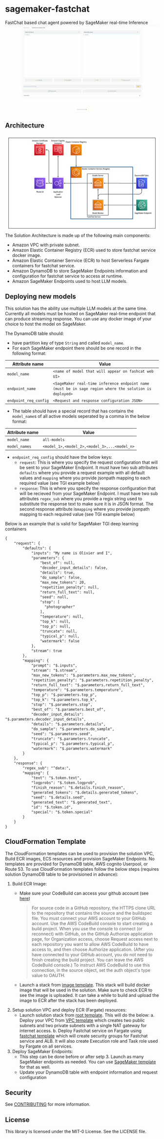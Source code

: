 # sagemaker-fastchat
FastChat based chat agent powered by SageMaker real-time Inference
![Fastchat Arena](Assets/arena.gif)

## Architecture

![Achitecture](./Assets/sagemaker-fastchat.png)
The Solution Architecture is made up of the following main components:
- Amazon VPC with private subnet.
- Amazon Elastic Container Registry (ECR) used to store fastchat service docker image.
- Amazon Elastic Container Serrvice (ECR) to host Serverless Fargate containers for fastchat service.
- Amazon DynamoDB to store SageMaker Endpoints information and configuration for fastchat service to access at runtime.
- Amazon SageMaker Endpoints used to host LLM models.

## Deploying new models
This solution has the ability use multiple LLM models at the same time. Currently all models must be hosted on SageMaker real-time endpoint that can produce streaming response. You can use any docker image of your choice to host the model on SageMaker.

The DynamoDB table should:
- have partition key of type `String` and called `model_name`.
- For each SageMaker endpoint there should be one record in the following format:

| Attribute name | Value |
| -------------- | ----- |
| `model_name` | `<name of model that will appear on fashcat web UI>` |
| `endpoint_name` | `<SageMaker real-time inference endpoint name (must be in sage region where the solution is deployed>` |
| `endpoint_req_config` | `<Request and response configuration JSON>` |

- The table should have a special record that has contains the `model_name`s of all active models seperated by a comma in the below format:

| Attribute name | Value |
| -------------- | ----- |
| `model_name` | `all-models` |
| `model_names` | `<model_1>,<model_2>,<model_3>,...<model_n>` |

- `endpoint_req_config`  should have the below keys:
    - `request`: This is where you specify the request configuration that will be sent to your SageMaker Endpoint. It must have two sub attributes `defaults` where you provide a request example with all default values and `mapping` where you provide jsonpath mapping to each required value (see TGI example below)
    - `response`: This is where you specify the response configuration that will be recieved from your SageMaker Endpoint. I must have two sub attributes `regex_sub` where you provide a regix string used to substitute the response text to make sure it is in JSON format. The second response attribute is`mapping` where you provide jsonpath mapping to each required value (see TGI example below)
 
Below is an example that is valid for SageMaker TGI deep learning containers

```
{
    "request": {
        "defaults": {
            "inputs": "My name is Olivier and I",
            "parameters": {
                "best_of": null,
                "decoder_input_details": false,
                "details": true,
                "do_sample": false,
                "max_new_tokens": 20,
                "repetition_penalty": null,
                "return_full_text": null,
                "seed": null,
                "stop": [
                  "photographer"
                ],
                "temperature": null,
                "top_k": null,
                "top_p": null,
                "truncate": null,
                "typical_p": null,
                "watermark": false
            },
            "stream": true
        },
        "mapping": {
            "prompt": "$.inputs",
            "stream": "$.stream",
            "max_new_tokens": "$.parameters.max_new_tokens",
            "repetition_penalty": "$.parameters.repetition_penalty",
            "return_full_text": "$.parameters.return_full_text",
            "temperature": "$.parameters.temperature",
            "top_p": "$.parameters.top_p",
            "top_k": "$.parameters.top_k",
            "stop": "$.parameters.stop",
            "best_of": "$.parameters.best_of",
            "decoder_input_details": "$.parameters.decoder_input_details",
            "details": "$.parameters.details",
            "do_sample": "$.parameters.do_sample",
            "seed": "$.parameters.seed",
            "truncate": "$.parameters.truncate",
            "typical_p": "$.parameters.typical_p",
            "watermark": "$.parameters.watermark"
        }
    },
    "response": {
        "regex_sub": "^data:",
        "mapping": {
            "text": "$.token.text",
            "logprobs": "$.token.logprob",
            "finish_reason": "$.details.finish_reason",
            "generated_tokens": "$.details.generated_tokens",
            "seed": "$.details.seed",
            "generated_text": "$.generated_text",
            "id": "$.token.id",
            "special": "$.token.special"
        }
    }
}
```

## CloudFormation Template
The CloudFormation templates can be used to provision the solution VPC, Build ECR images, ECS resources and provision SageMaker Endpoints. No templates are provided for DynamoDB table, AWS cognito Userpool, or Route 53.
To use CloudFormation templates follow the below steps (requires solution DynamoDB table to be provisioned in advance):
1. Build ECR Image:
    - Make sure your CodeBuild can access your github account (see [here](https://docs.aws.amazon.com/AWSCloudFormation/latest/UserGuide/aws-properties-codebuild-project-source.html))
        > For source code in a GitHub repository, the HTTPS clone URL to the repository that contains the source and the buildspec file. You must connect your AWS account to your GitHub account. Use the AWS CodeBuild console to start creating a build project. When you use the console to connect (or reconnect) with GitHub, on the GitHub Authorize application page, for Organization access, choose Request access next to each repository you want to allow AWS CodeBuild to have access to, and then choose Authorize application. (After you have connected to your GitHub account, you do not need to finish creating the build project. You can leave the AWS CodeBuild console.) To instruct AWS CodeBuild to use this connection, in the source object, set the auth object's type value to OAUTH.

    - Launch a stack from [image template](CloudFormation/image-template.yaml). This stack will build docker image that will be used in the solution. Make sure to check ECR to see the image is uploaded. It can take a while to build and upload the image to ECR after the stack has been deployed.
2. Setup solution VPC and deploy ECR (Fargate) resources:
    - Launch solution stack from [root template](CloudFormation/root-template.yaml). This will do the below:
        a. Deploy your VPC from [VPC template](CloudFormation/vpc-template.yaml) which creates two public subnets and two private subnets with a single NAT gateway for internet access.
        b. Deploy Fastchat service on Fargate using [fastchat template](CloudFormation/fastchat-template.yaml) which will create security groups for Fastchat service and ALB. It will also create Execution role and Task role used by Fargate on all services.
3. Deploy SageMaker Endpoints:
   - This step can be done before or after setp 3. Launch as many SageMaker endpoints as needed. You can use [SageMaker template](CloudFormation/sagemaker-template.yaml) for that as well.
   - Update your DynamoDB table with endpoint information and request configuration

## Security

See [CONTRIBUTING](CONTRIBUTING.md#security-issue-notifications) for more information.

## License

This library is licensed under the MIT-0 License. See the LICENSE file.

